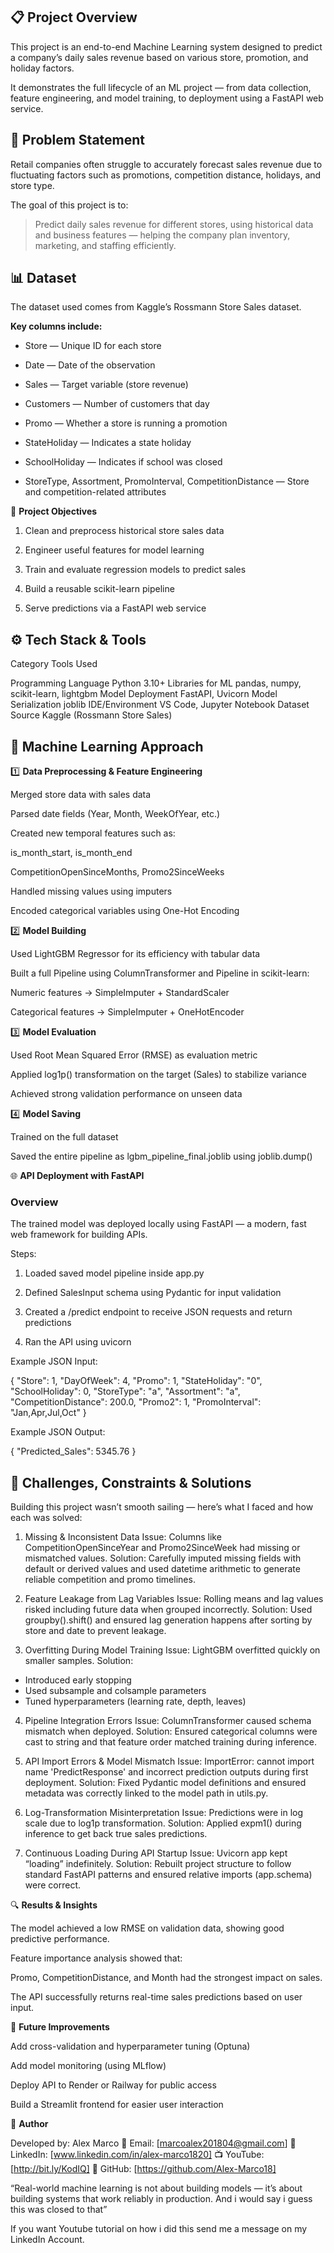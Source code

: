 
## 📋 Project Overview

This project is an end-to-end Machine Learning system designed to predict a company’s daily sales revenue based on various store, promotion, and holiday factors.

It demonstrates the full lifecycle of an ML project — from data collection, feature engineering, and model training, to deployment using a FastAPI web service.



## 🎯 Problem Statement

Retail companies often struggle to accurately forecast sales revenue due to fluctuating factors such as promotions, competition distance, holidays, and store type.

The goal of this project is to:

> Predict daily sales revenue for different stores, using historical data and business features — helping the company plan inventory, marketing, and staffing efficiently.




## 📊 Dataset

The dataset used comes from Kaggle’s Rossmann Store Sales dataset.

**Key columns include:** 

* Store — Unique ID for each store

* Date — Date of the observation

* Sales — Target variable (store revenue)

* Customers — Number of customers that day

* Promo — Whether a store is running a promotion

* StateHoliday — Indicates a state holiday

* SchoolHoliday — Indicates if school was closed

* StoreType, Assortment, PromoInterval, CompetitionDistance — Store and competition-related attributes



🧩 **Project Objectives**

1. Clean and preprocess historical store sales data

2. Engineer useful features for model learning

3. Train and evaluate regression models to predict sales

4. Build a reusable scikit-learn pipeline

5. Serve predictions via a FastAPI web service



## ⚙️ Tech Stack & Tools

Category Tools Used

Programming Language	Python 3.10+
Libraries for ML	pandas, numpy, scikit-learn, lightgbm
Model Deployment	FastAPI, Uvicorn
Model Serialization	joblib
IDE/Environment	VS Code, Jupyter Notebook
Dataset Source	Kaggle (Rossmann Store Sales)



## 🧠 Machine Learning Approach

1️⃣ **Data Preprocessing & Feature Engineering**

Merged store data with sales data

Parsed date fields (Year, Month, WeekOfYear, etc.)

Created new temporal features such as:

is_month_start, is_month_end

CompetitionOpenSinceMonths, Promo2SinceWeeks

Handled missing values using imputers

Encoded categorical variables using One-Hot Encoding


2️⃣ **Model Building**

Used LightGBM Regressor for its efficiency with tabular data

Built a full Pipeline using ColumnTransformer and Pipeline in scikit-learn:

Numeric features → SimpleImputer + StandardScaler

Categorical features → SimpleImputer + OneHotEncoder


3️⃣ **Model Evaluation**

Used Root Mean Squared Error (RMSE) as evaluation metric

Applied log1p() transformation on the target (Sales) to stabilize variance

Achieved strong validation performance on unseen data


4️⃣ **Model Saving**

Trained on the full dataset

Saved the entire pipeline as lgbm_pipeline_final.joblib using joblib.dump()


🌐 **API Deployment with FastAPI**

### Overview

The trained model was deployed locally using FastAPI — a modern, fast web framework for building APIs.

Steps:

1. Loaded saved model pipeline inside app.py

2. Defined SalesInput schema using Pydantic for input validation

3. Created a /predict endpoint to receive JSON requests and return predictions

4. Ran the API using uvicorn



Example JSON Input:

{
  "Store": 1,
  "DayOfWeek": 4,
  "Promo": 1,
  "StateHoliday": "0",
  "SchoolHoliday": 0,
  "StoreType": "a",
  "Assortment": "a",
  "CompetitionDistance": 200.0,
  "Promo2": 1,
  "PromoInterval": "Jan,Apr,Jul,Oct"
}

Example JSON Output:

{
  "Predicted_Sales": 5345.76
}


## 🧱 Challenges, Constraints & Solutions

Building this project wasn’t smooth sailing — here’s what I faced and how each was solved:
1. Missing & Inconsistent Data
Issue: Columns like CompetitionOpenSinceYear and Promo2SinceWeek had missing or mismatched values.
Solution: Carefully imputed missing fields with default or derived values and used datetime arithmetic to generate reliable competition and promo timelines.

2. Feature Leakage from Lag Variables
Issue: Rolling means and lag values risked including future data when grouped incorrectly.
Solution: Used groupby().shift() and ensured lag generation happens after sorting by store and date to prevent leakage.

3. Overfitting During Model Training
Issue: LightGBM overfitted quickly on smaller samples.
Solution:
 * Introduced early stopping
 * Used subsample and colsample parameters
 * Tuned hyperparameters (learning rate, depth, leaves)

4. Pipeline Integration Errors
Issue: ColumnTransformer caused schema mismatch when deployed.
Solution: Ensured categorical columns were cast to string and that feature order matched training during inference.

5. API Import Errors & Model Mismatch
Issue: ImportError: cannot import name 'PredictResponse' and incorrect prediction outputs during first deployment.
Solution: Fixed Pydantic model definitions and ensured metadata was correctly linked to the model path in utils.py.

6. Log-Transformation Misinterpretation
Issue: Predictions were in log scale due to log1p transformation.
Solution: Applied expm1() during inference to get back true sales predictions.

7. Continuous Loading During API Startup
Issue: Uvicorn app kept “loading” indefinitely.
Solution: Rebuilt project structure to follow standard FastAPI patterns and ensured relative imports (app.schema) were correct.



🔍 **Results & Insights**

The model achieved a low RMSE on validation data, showing good predictive performance.

Feature importance analysis showed that:

Promo, CompetitionDistance, and Month had the strongest impact on sales.

The API successfully returns real-time sales predictions based on user input.



🚀 **Future Improvements**

Add cross-validation and hyperparameter tuning (Optuna)

Add model monitoring (using MLflow)

Deploy API to Render or Railway for public access

Build a Streamlit frontend for easier user interaction



👤 **Author**

Developed by: Alex Marco
📧 Email: [marcoalex201804@gmail.com]
💼 LinkedIn: [www.linkedin.com/in/alex-marco1820]
📺 YouTube: [http://bit.ly/KodIQ]
🐙 GitHub: [https://github.com/Alex-Marco18]


“Real-world machine learning is not about building models — it’s about building systems that work reliably in production.
And i would say i guess this was closed to that”

If you want Youtube tutorial on how i did this send me a message on my LinkedIn Account.

